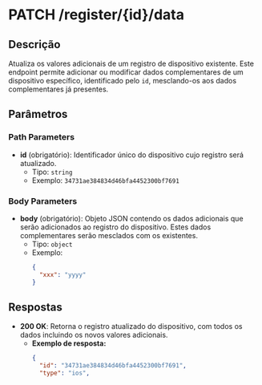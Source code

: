 # PATCH /register/{id}/data

## Descrição
Atualiza os valores adicionais de um registro de dispositivo existente. Este endpoint permite adicionar ou modificar dados complementares de um dispositivo específico, identificado pelo `id`, mesclando-os aos dados complementares já presentes.

## Parâmetros

### Path Parameters

- **id** (obrigatório): Identificador único do dispositivo cujo registro será atualizado.
  - Tipo: `string`
  - Exemplo: `34731ae384834d46bfa4452300bf7691`

### Body Parameters

- **body** (obrigatório): Objeto JSON contendo os dados adicionais que serão adicionados ao registro do dispositivo. Estes dados complementares serão mesclados com os existentes.
  - Tipo: `object`
  - Exemplo:
    ```json
    {
      "xxx": "yyyy"
    }
    ```

## Respostas

- **200 OK**: Retorna o registro atualizado do dispositivo, com todos os dados incluindo os novos valores adicionais.
  - **Exemplo de resposta:**
    ```json
    {
      "id": "34731ae384834d46bfa4452300bf7691",
      "type": "ios",
